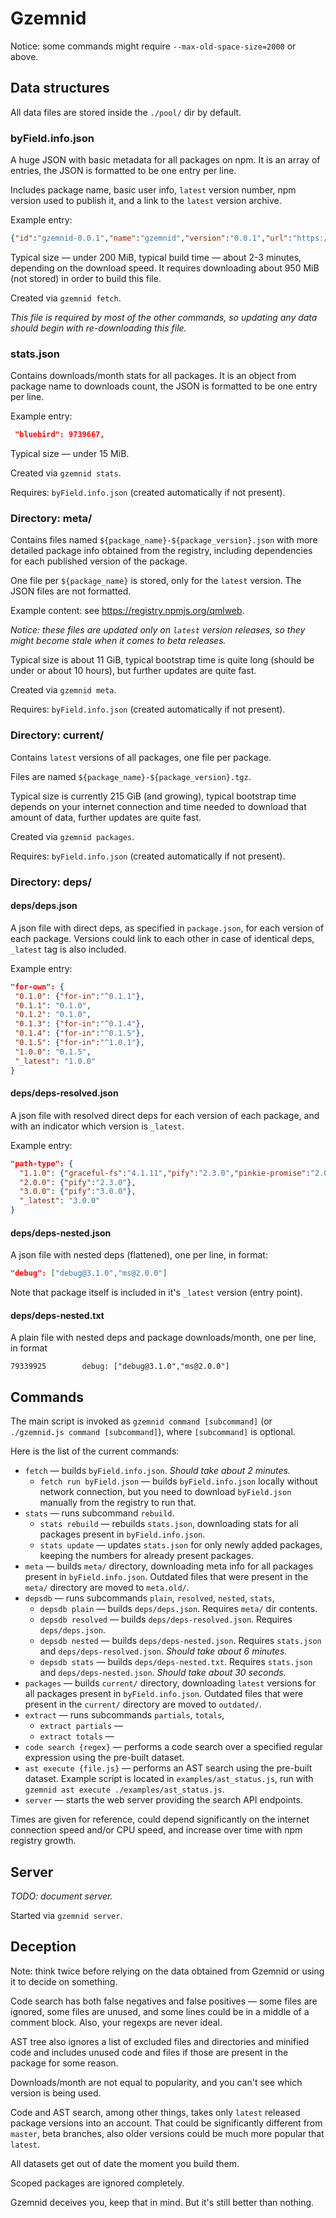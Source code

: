 # Gzemnid

Notice: some commands might require `--max-old-space-size=2000` or above.

## Data structures

All data files are stored inside the `./pool/` dir by default.

### byField.info.json

A huge JSON with basic metadata for all packages on npm. It is an array of entries, the JSON is formatted to be one entry per line.

Includes package name, basic user info, `latest` version number, npm version used to publish it, and a link to the `latest` version archive.

Example entry:
```json
{"id":"gzemnid-0.0.1","name":"gzemnid","version":"0.0.1","url":"https://github.com/ChALkeR/Gzemnid/issues","user":{"name":"chalker","email":"chalkerx@gmail.com"},"npm":"3.9.2","node":"6.2.0","tar":"http://registry.npmjs.org/gzemnid/-/gzemnid-0.0.1.tgz"},
```

Typical size — under 200 MiB, typical build time — about 2-3 minutes, depending on the download speed.
It requires downloading about 950 MiB (not stored) in order to build this file.

Created via `gzemnid fetch`.

_This file is required by most of the other commands, so updating any data should begin with re-downloading this file._

### stats.json

Contains downloads/month stats for all packages. It is an object from package name to downloads count, the JSON is formatted to be one entry per line.

Example entry:
```json
 "bluebird": 9739667,
```

Typical size — under 15 MiB.

Created via `gzemnid stats`.

Requires: `byField.info.json` (created automatically if not present).

### Directory: meta/

Contains files named `${package_name}-${package_version}.json` with more detailed package info obtained from the registry, including dependencies for each published version of the package.

One file per `${package_name}` is stored, only for the `latest` version. The JSON files are not formatted.

Example content: see <https://registry.npmjs.org/qmlweb>.

_Notice: these files are updated only on `latest` version releases, so they might become stale when it comes to beta releases._

Typical size is about 11 GiB, typical bootstrap time is quite long (should be under or about 10
hours), but further updates are quite fast.

Created via `gzemnid meta`.

Requires: `byField.info.json` (created automatically if not present).

### Directory: current/

Contains `latest` versions of all packages, one file per package.

Files are named `${package_name}-${package_version}.tgz`.

Typical size is currently 215 GiB (and growing), typical bootstrap time depends on your internet
connection and time needed to download that amount of data, further updates are quite fast.

Created via `gzemnid packages`.

Requires: `byField.info.json` (created automatically if not present).

### Directory: deps/

#### deps/deps.json

A json file with direct deps, as specified in `package.json`, for each version
of each package. Versions could link to each other in case of identical deps,
`_latest` tag is also included.

Example entry:
```json
"for-own": {
 "0.1.0": {"for-in":"^0.1.1"},
 "0.1.1": "0.1.0",
 "0.1.2": "0.1.0",
 "0.1.3": {"for-in":"^0.1.4"},
 "0.1.4": {"for-in":"^0.1.5"},
 "0.1.5": {"for-in":"^1.0.1"},
 "1.0.0": "0.1.5",
 "_latest": "1.0.0"
}
```

#### deps/deps-resolved.json

A json file with resolved direct deps for each version of each package, and with
an indicator which version is `_latest`.

Example entry:
```json
"path-type": {
  "1.1.0": {"graceful-fs":"4.1.11","pify":"2.3.0","pinkie-promise":"2.0.1"},
  "2.0.0": {"pify":"2.3.0"},
  "3.0.0": {"pify":"3.0.0"},
  "_latest": "3.0.0"
}
```

#### deps/deps-nested.json

A json file with nested deps (flattened), one per line, in format:

```json
"debug": ["debug@3.1.0","ms@2.0.0"]
```

Note that package itself is included in it's `_latest` version (entry point).

#### deps/deps-nested.txt

A plain file with nested deps and package downloads/month, one per line, in format

```
79339925        debug: ["debug@3.1.0","ms@2.0.0"]
```

## Commands

The main script is invoked as `gzemnid command [subcommand]` (or `./gzemnid.js command [subcommand]`),
where `[subcommand]` is optional.

Here is the list of the current commands:
  * `fetch` — builds `byField.info.json`.
    _Should take about 2 minutes._
    * `fetch run byField.json` — builds `byField.info.json` locally without network connection,
      but you need to download `byField.json` manually from the registry to run that.
  * `stats` — runs subcommand `rebuild`.
    * `stats rebuild` — rebuilds `stats.json`, downloading stats for all packages present in
      `byField.info.json`.
    * `stats update` — updates `stats.json` for only newly added packages, keeping the numbers for
      already present packages.
  * `meta` — builds `meta/` directory, downloading meta info for all packages present in
    `byField.info.json`. Outdated files that were present in the `meta/` directory are moved to
    `meta.old/`.
  * `depsdb` — runs subcommands `plain`, `resolved`, `nested`, `stats`,
    * `depsdb plain` — builds `deps/deps.json`. Requires `meta/` dir contents.
    * `depsdb resolved` — builds `deps/deps-resolved.json`. Requires `deps/deps.json`.
    * `depsdb nested` — builds `deps/deps-nested.json`.
      Requires `stats.json` and `deps/deps-resolved.json`.
      _Should take about 6 minutes._
    * `depsdb stats` — builds `deps/deps-nested.txt`.
      Requires `stats.json` and `deps/deps-nested.json`.
      _Should take about 30 seconds._
  * `packages` — builds `current/` directory, downloading `latest` versions for all packages present
    in `byField.info.json`. Outdated files that were present in the `current/` directory are moved
    to `outdated/`.
  * `extract` — runs subcommands `partials`, `totals`,
    * `extract partials` —
    * `extract totals` —
  * `code search {regex}` — performs a code search over a specified regular expression using the
    pre-built dataset.
  * `ast execute {file.js}` — performs an AST search using the pre-built dataset. Example script
    is located in `examples/ast_status.js`, run with `gzemnid ast execute ./examples/ast_status.js`.
  * `server` — starts the web server providing the search API endpoints.

Times are given for reference, could depend significantly on the internet connection speed and/or
CPU speed, and increase over time with npm registry growth.

## Server

_TODO: document server._

Started via `gzemnid server`.

## Deception

Note: think twice before relying on the data obtained from Gzemnid or using it to decide on something.

Code search has both false negatives and false positives — some files are ignored, some files are unused, and some lines could be in a middle of a comment block. Also, your regexps are never ideal.

AST tree also ignores a list of excluded files and directories and minified code and includes unused code and files if those are present in the package for some reason.

Downloads/month are not equal to popularity, and you can't see which version is being used.

Code and AST search, among other things, takes only `latest` released package versions into an account. That could be significantly different from `master`, beta branches, also older versions could be much more popular that `latest`.

All datasets get out of date the moment you build them.

Scoped packages are ignored completely.

Gzemnid deceives you, keep that in mind.
But it's still better than nothing.
